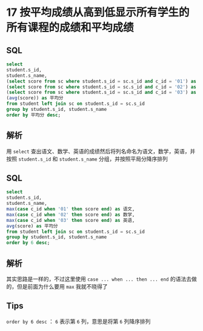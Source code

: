 # 17 按平均成绩从高到低显示所有学生的所有课程的成绩和平均成绩

## SQL

```sql
select
student.s_id,
student.s_name,
(select score from sc where student.s_id = sc.s_id and c_id = '01') as 语文,
(select score from sc where student.s_id = sc.s_id and c_id = '02') as 数学,
(select score from sc where student.s_id = sc.s_id and c_id = '03') as 英语,
(avg(score)) as 平均分
from student left join sc on student.s_id = sc.s_id
group by student.s_id, student.s_name
order by 平均分 desc;
```

## 解析

用 `select` 查出语文、数学、英语的成绩然后将列名命名为语文，数学，英语，并按照 `student.s_id` 和 `student.s_name` 分组，并按照平局分降序排列

## SQL

```sql
select
student.s_id,
student.s_name,
max(case c_id when '01' then score end) as 语文,
max(case c_id when '02' then score end) as 数学,
max(case c_id when '03' then score end) as 英语,
avg(score) as 平均分
from student left join sc on student.s_id = sc.s_id
group by student.s_id, student.s_name
order by 6 desc;
```

## 解析

其实思路是一样的，不过这里使用 `case ... when ... then ... end` 的语法去做的，但是前面为什么要用 `max` 我就不晓得了

## Tips

`order by 6 desc` ： `6` 表示第 `6` 列，意思是将第 `6` 列降序排列